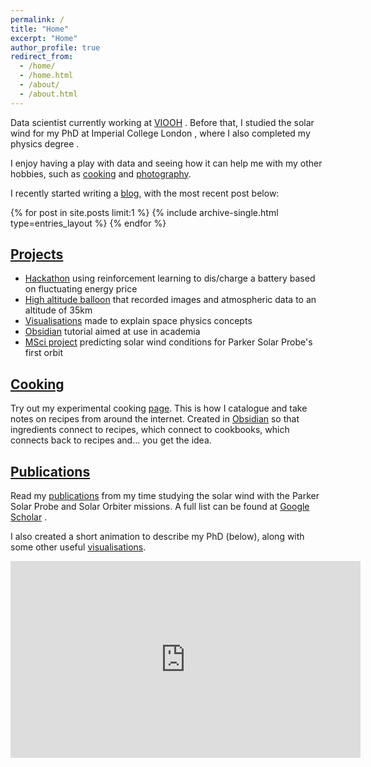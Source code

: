 ```yaml
---
permalink: /
title: "Home"
excerpt: "Home"
author_profile: true
redirect_from: 
  - /home/
  - /home.html
  - /about/
  - /about.html
---
```


Data scientist currently working at [VIOOH](https://www.viooh.com/) <i class="fas fa-server"></i>. Before that, I studied the solar wind for my PhD at Imperial College London <i class="fas fa-solid fa-sun"></i>, where I also completed my physics degree <i class="fas fa-graduation-cap"></i>.

I enjoy having a play with data and seeing how it can help me with my other hobbies, such as [cooking](/cooking) and [photography](/photos).

I recently started writing a [blog](/blog), with the most recent post below:

{% for post in site.posts limit:1 %}
    {% include archive-single.html type=entries_layout %}
{% endfor %}



## [Projects](/projects)

* [Hackathon](/projects/hackathon) using reinforcement learning to dis/charge a battery based on fluctuating energy price
* [High altitude balloon](/projects/hab) that recorded images and atmospheric data to an altitude of 35km
* [Visualisations](/vis) made to explain space physics concepts
* [Obsidian](/projects/obsidian) tutorial aimed at use in academia
* [MSci project](/projects/msci) predicting solar wind conditions for Parker Solar Probe's first orbit

## [Cooking](/cooking)

Try out my experimental cooking [page](/cooking). This is how I catalogue and take notes on recipes from around the internet. Created in [Obsidian](https://obsidian.md/) so that ingredients connect to recipes, which connect to cookbooks, which connects back to recipes and... you get the idea.

## [Publications](/publications)

Read my [publications](/publications) from my time studying the solar wind with the Parker Solar Probe and Solar Orbiter missions. A full list can be found at [Google Scholar](https://scholar.google.com/citations?user=59iEPNwAAAAJ) <i class="fas fa-graduation-cap"></i>.

I also created a short animation to describe my PhD (below), along with some other useful <a href="/vis/">visualisations</a>.

<iframe width="560" height="315" src="https://www.youtube.com/embed/rI2yBMnZMpU" title="YouTube video player" frameborder="0" allow="accelerometer; autoplay; clipboard-write; encrypted-media; gyroscope; picture-in-picture" allowfullscreen></iframe>


